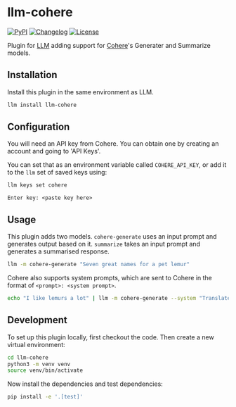 # llm-cohere

[![PyPI](https://img.shields.io/pypi/v/llm-cohere.svg)](https://pypi.org/project/llm-cohere/)
[![Changelog](https://img.shields.io/github/v/release/accudio/llm-cohere?include_prereleases&label=changelog)](https://github.com/accudio/llm-cohere/releases)
[![License](https://img.shields.io/badge/license-Apache%202.0-blue.svg)](https://github.com/accudio/llm-cohere/blob/main/LICENSE)

Plugin for [LLM](https://llm.datasette.io/) adding support for [Cohere](https://cohere.com)'s Generater and Summarize models.

## Installation

Install this plugin in the same environment as LLM.
```bash
llm install llm-cohere
```
## Configuration

You will need an API key from Cohere. You can obtain one by creating an account and going to 'API Keys'.

You can set that as an environment variable called `COHERE_API_KEY`, or add it to the `llm` set of saved keys using:

```bash
llm keys set cohere
```
```
Enter key: <paste key here>
```

## Usage

This plugin adds two models. `cohere-generate` uses an input prompt and generates output based on it. `summarize` takes an input prompt and generates a summarised response.

```bash
llm -m cohere-generate "Seven great names for a pet lemur"
```
Cohere also supports system prompts, which are sent to Cohere in the format of `<prompt>: <system prompt>`.
```bash
echo "I like lemurs a lot" | llm -m cohere-generate --system "Translate to german"
```

## Development

To set up this plugin locally, first checkout the code. Then create a new virtual environment:

```bash
cd llm-cohere
python3 -m venv venv
source venv/bin/activate
```

Now install the dependencies and test dependencies:

```bash
pip install -e '.[test]'
```